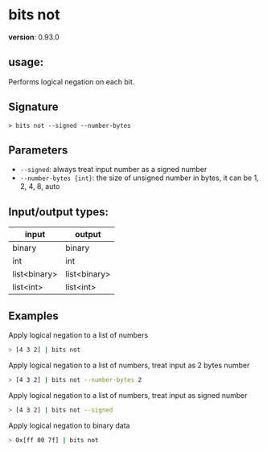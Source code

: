 # bits not

**version**: 0.93.0

## **usage**:

Performs logical negation on each bit.

## Signature

`> bits not --signed --number-bytes`

## Parameters

- `--signed`: always treat input number as a signed number
- `--number-bytes {int}`: the size of unsigned number in bytes, it can be 1, 2, 4, 8, auto

## Input/output types:

| input          | output         |
| -------------- | -------------- |
| binary         | binary         |
| int            | int            |
| list\<binary\> | list\<binary\> |
| list\<int\>    | list\<int\>    |

## Examples

Apply logical negation to a list of numbers

```bash
> [4 3 2] | bits not
```

Apply logical negation to a list of numbers, treat input as 2 bytes number

```bash
> [4 3 2] | bits not --number-bytes 2
```

Apply logical negation to a list of numbers, treat input as signed number

```bash
> [4 3 2] | bits not --signed
```

Apply logical negation to binary data

```bash
> 0x[ff 00 7f] | bits not
```
